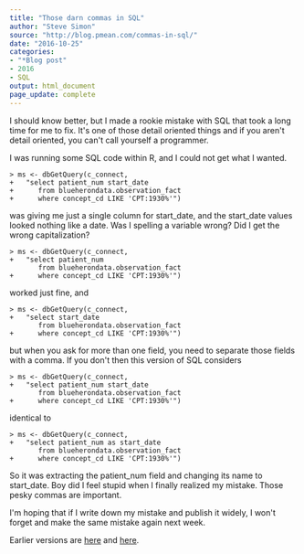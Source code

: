 ```yaml
---
title: "Those darn commas in SQL"
author: "Steve Simon"
source: "http://blog.pmean.com/commas-in-sql/"
date: "2016-10-25"
categories:
- "*Blog post"
- 2016
- SQL
output: html_document
page_update: complete
---
```


I should know better, but I made a rookie mistake with SQL that took a long time for me to fix. It's one of those detail oriented things and if you aren't detail oriented, you can't call yourself a programmer.

<!---More--->

I was running some SQL code within R, and I could not get what I wanted.

```
> ms <- dbGetQuery(c_connect,
+   "select patient_num start_date
+      from blueherondata.observation_fact
+      where concept_cd LIKE 'CPT:1930%'")
```

was giving me just a single column for start_date, and the start_date values looked nothing like a date. Was I spelling a variable wrong? Did I get the wrong capitalization?

```
> ms <- dbGetQuery(c_connect,
+   "select patient_num
       from blueherondata.observation_fact
+      where concept_cd LIKE 'CPT:1930%'")
```

worked just fine, and

```
> ms <- dbGetQuery(c_connect,
+   "select start_date
       from blueherondata.observation_fact
+      where concept_cd LIKE 'CPT:1930%'")
```

but when you ask for more than one field, you need to separate those fields with a comma. If you don't then this version of SQL considers

```
> ms <- dbGetQuery(c_connect,
+   "select patient_num start_date
       from blueherondata.observation_fact
+      where concept_cd LIKE 'CPT:1930%'")
```

identical to

```
> ms <- dbGetQuery(c_connect,
+   "select patient_num as start_date
       from blueherondata.observation_fact
+      where concept_cd LIKE 'CPT:1930%'")
```

So it was extracting the patient_num field and changing its name to start_date. Boy did I feel stupid when I finally realized my mistake. Those pesky commas are important.

I'm hoping that if I write down my mistake and publish it widely, I won't forget and make the same mistake again next week.




 
Earlier versions are [here][sim1] and [here][sim2].
 
[sim1]: http://blog.pmean.com/commas-in-sql/
[sim2]: http://new.pmean.com/commas-in-sql/
 
